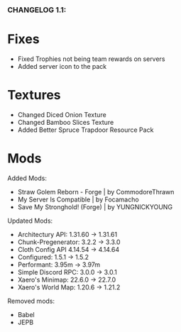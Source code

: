 ### CHANGELOG 1.1:

# Fixes
- Fixed Trophies not being team rewards on servers
- Added server icon to the pack

# Textures
- Changed Diced Onion Texture
- Changed Bamboo Slices Texture
- Added Better Spruce Trapdoor Resource Pack

# Mods
Added Mods:
- Straw Golem Reborn - Forge | by CommodoreThrawn
- My Server Is Compatible | by Focamacho
- Save My Stronghold! (Forge) | by YUNGNICKYOUNG

Updated Mods:
- Architectury API: 1.31.60 -> 1.31.61
- Chunk-Pregenerator: 3.2.2 -> 3.3.0
- Cloth Config API 4.14.54 -> 4.14.64
- Configured: 1.5.1 -> 1.5.2
- Performant: 3.95m -> 3.97m
- Simple Discord RPC: 3.0.0 -> 3.0.1
- Xaero's Minimap: 22.6.0 -> 22.7.0
- Xaero's World Map: 1.20.6 -> 1.21.2

Removed mods:
- Babel
- JEPB
